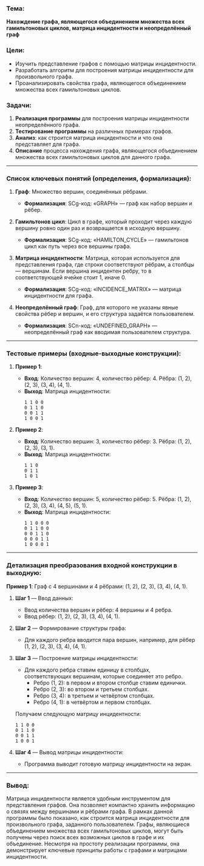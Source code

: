 ### Тема:  
**Нахождение графа, являющегося объединением множества всех гамильтоновых циклов, матрица инцидентности и неопределённый граф**

### Цели:  
- Изучить представление графов с помощью матрицы инцидентности.
- Разработать алгоритм для построения матрицы инцидентности для произвольного графа.
- Проанализировать свойства графа, являющегося объединением множества всех гамильтоновых циклов.

### Задачи:  
1. **Реализация программы** для построения матрицы инцидентности неопределённого графа.
2. **Тестирование программы** на различных примерах графов.
3. **Анализ**: как строится матрица инцидентности и что она представляет для графа.
4. **Описание** процесса нахождения графа, являющегося объединением множества всех гамильтоновых циклов для данного графа.

---

### Список ключевых понятий (определения, формализация):

1. **Граф**: Множество вершин, соединённых рёбрами.
   - **Формализация**: SCg-код: «GRAPH» — граф как набор вершин и рёбер.
   
2. **Гамильтонов цикл**: Цикл в графе, который проходит через каждую вершину ровно один раз и возвращается в исходную вершину.
   - **Формализация**: SCg-код: «HAMILTON_CYCLE» — гамильтонов цикл как путь через все вершины графа.

3. **Матрица инцидентности**: Матрица, которая используется для представления графа, где строки соответствуют рёбрам, а столбцы — вершинам. Если вершина инцидентен ребру, то в соответствующей ячейке стоит 1, иначе 0.
   - **Формализация**: SCg-код: «INCIDENCE_MATRIX» — матрица инцидентности для графа.

4. **Неопределённый граф**: Граф, для которого не указаны явные свойства рёбер и вершин, и его структура задаётся пользователем.
   - **Формализация**: SCn-код: «UNDEFINED_GRAPH» — неопределённый граф как вводимая пользователем структура.

---

### Тестовые примеры (входные-выходные конструкции):

1. **Пример 1**:
   - **Вход**: Количество вершин: 4, количество рёбер: 4. Рёбра: (1, 2), (2, 3), (3, 4), (4, 1).
   - **Выход**: Матрица инцидентности:
     ```
     1 1 0 0
     0 1 1 0
     0 0 1 1
     1 0 0 1
     ```

2. **Пример 2**:
   - **Вход**: Количество вершин: 3, количество рёбер: 3. Рёбра: (1, 2), (2, 3), (3, 1).
   - **Выход**: Матрица инцидентности:
     ```
     1 1 0
     0 1 1
     1 0 1
     ```

3. **Пример 3**:
   - **Вход**: Количество вершин: 5, количество рёбер: 5. Рёбра: (1, 2), (2, 3), (3, 4), (4, 5), (5, 1).
   - **Выход**: Матрица инцидентности:
     ```
     1 1 0 0 0
     0 1 1 0 0
     0 0 1 1 0
     0 0 0 1 1
     1 0 0 0 1
     ```

---

### Детализация преобразования входной конструкции в выходную:

**Пример 1**: Граф с 4 вершинами и 4 рёбрами: (1, 2), (2, 3), (3, 4), (4, 1).

1. **Шаг 1** — Ввод данных:
   - Ввод количества вершин и рёбер: 4 вершины и 4 ребра.
   - Ввод рёбер: (1, 2), (2, 3), (3, 4), (4, 1).

2. **Шаг 2** — Формирование структуры графа:
   - Для каждого ребра вводится пара вершин, например, для рёбер (1, 2), (2, 3), (3, 4), (4, 1).

3. **Шаг 3** — Построение матрицы инцидентности:
   - Для каждого ребра ставим единицу в столбцах, соответствующих вершинам, которые соединяет это ребро.
     - Ребро (1, 2): в первом и втором столбце ставим единички.
     - Ребро (2, 3): во втором и третьем столбцах.
     - Ребро (3, 4): в третьем и четвёртом столбцах.
     - Ребро (4, 1): в четвёртом и первом столбцах.
   
   Получаем следующую матрицу инцидентности:
   ```
   1 1 0 0
   0 1 1 0
   0 0 1 1
   1 0 0 1
   ```

4. **Шаг 4** — Вывод матрицы инцидентности:
   - Программа выводит готовую матрицу инцидентности на экран.

---

### Вывод:

Матрица инцидентности является удобным инструментом для представления графов. Она позволяет компактно хранить информацию о связях между вершинами и рёбрами графа. В рамках данной программы было показано, как строится матрица инцидентности для произвольного графа, заданного пользователем. Графы, являющиеся объединением множества всех гамильтоновых циклов, могут быть получены через поиск всех возможных циклов в графе и их объединение. Несмотря на простоту реализации программы, она демонстрирует ключевые принципы работы с графами и матрицами инцидентности.

